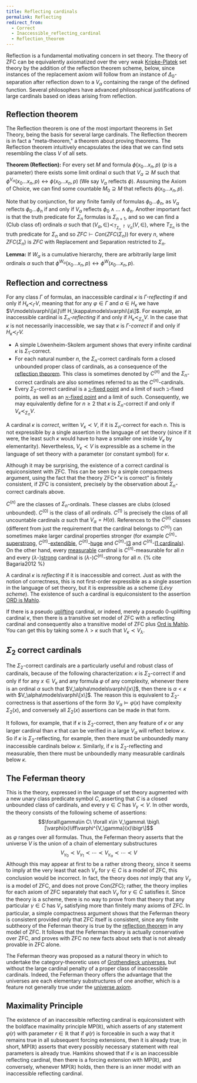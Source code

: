 ```yaml
---
title: Reflecting cardinals
permalink: Reflecting
redirect_from:
  - Correct
  - Inaccessible_reflecting_cardinal
  - Reflection_theorem
---
```



Reflection is a fundamental motivating concern in set theory. The theory
of ZFC can be equivalently axiomatized over the very weak
[Kripke-Platek](Kripke-Platek "Kripke-Platek")
set theory by the addition of the reflection theorem scheme, below,
since instances of the replacement axiom will follow from an instance of
$\Delta_0$-separation after reflection down to a $V_\alpha$
containing the range of the defined function. Several philosophers have
advanced philosophical justifications of large cardinals based on ideas
arising from reflection.


## Reflection theorem

The Reflection theorem is one of the most important theorems in Set
Theory, being the basis for several large cardinals. The Reflection
theorem is in fact a "meta-theorem," a theorem about proving theorems.
The Reflection theorem intuitively encapsulates the idea that we can
find sets resembling the class $V$ of all sets.

**Theorem (Reflection):** For every set $M$ and formula
$\phi(x_0...x_n,p)$ ($p$ is a parameter) there exists some limit
ordinal $\alpha$ such that $V_\alpha\supseteq M$ such that
$\phi^{V_\alpha}(x_0...x_n,p)\leftrightarrow \phi(x_0...x_n,p)$
(We say $V_\alpha$ reflects $\phi$). Assuming the Axiom of Choice, we
can find some countable $M_0\supseteq M$ that reflects
$\phi(x_0...x_n,p)$.

Note that by conjunction, for any finite family of formulas
$\phi_0...\phi_n$, as $V_\alpha$ reflects $\phi_0...\phi_n$ if
and only if $V_\alpha$ reflects $\phi_0\land...\land\phi_n$.
Another important fact is that the truth predicate for $\Sigma_n$
formulas is $\Sigma_{n+1}$, and so we can find a (Club class of)
ordinals $\alpha$ such that
$(V_\alpha,\in)\prec_{ {T_{\Sigma_n}}\restriction{V_\alpha}}
(V,\in)$, where $T_{\Sigma_n}$ is the truth predicate for
$\Sigma_n$ and so $ZFC\vdash Con(ZFC(\Sigma_n))$ for every $n$,
where $ZFC(\Sigma_n)$ is $ZFC$ with Replacement and Separation
restricted to $\Sigma_n$.

**Lemma:** If $W_\alpha$ is a cumulative hierarchy, there are
arbitrarily large limit ordinals $\alpha$ such that
$\phi^{W_\alpha}(x_0...x_n,p)\leftrightarrow
\phi^W(x_0...x_n,p)$.

## Reflection and correctness

For any class $\Gamma$ of formulas, an inaccessible cardinal $\kappa$
is *$\Gamma$-reflecting* if and only if $H_\kappa\prec_\Gamma V$,
meaning that for any $\varphi\in\Gamma$ and $a\in H_\kappa$ we
have $V\models\varphi\[a\]\iff H_\kappa\models\varphi\[a\]$. For
example, an inaccessible cardinal is *$\Sigma_n$-reflecting* if and
only if $H_\kappa\prec_{\Sigma_n} V$. In the case that $\kappa$
is not necessarily inaccessible, we say that $\kappa$ is
*$\Gamma$-correct* if and only if $H_\kappa\prec_\Gamma V$*.*

-   A simple Löwenheim-Skolem argument shows that every infinite
    cardinal $\kappa$ is $\Sigma_1$-correct.
-   For each natural number $n$, the $\Sigma_n$-correct cardinals form
    a closed unbounded proper class of cardinals, as a consequence of
    the
    <a href="Reflection_theorem" class="mw-redirect" title="Reflection theorem">reflection theorem</a>.
    This class is sometimes denoted by $C^{(n)}$ and the
    $\Sigma_n$-correct cardinals are also sometimes referred to as the
    $C^{(n)}$-cardinals.
-   Every $\Sigma_2$-correct cardinal is a
    <a href="Beth_fixed_point" class="mw-redirect" title="Beth fixed point">$\beth$-fixed point</a>
    and a limit of such $\beth$-fixed points, as well as an
    [$\aleph$-fixed
    point](Aleph "Aleph")
    and a limit of such. Consequently, we may equivalently define for
    $n\geq 2$ that $\kappa$ is $\Sigma_n$-correct if and only if
    $V_\kappa\prec_{\Sigma_n} V$.

A cardinal $\kappa$ is *correct*, written $V_\kappa\prec V$, if it
is $\Sigma_n$-correct for each $n$. This is not expressible by a
single assertion in the language of set theory (since if it were, the
least such $\kappa$ would have to have a smaller one inside
$V_\kappa$ by elementarity). Nevertheless, $V_\kappa\prec V$ is
expressible as a scheme in the language of set theory with a parameter
(or constant symbol) for $\kappa$.

Although it may be surprising, the existence of a correct cardinal is
equiconsistent with ZFC. This can be seen by a simple compactness
argument, using the fact that the theory ZFC+"$\kappa$ is correct" is
finitely consistent, if ZFC is consistent, precisely by the observation
about $\Sigma_n$-correct cardinals above.

$C^{(n)}$ are the classes of $\Sigma_n$-ordinals. These classes are
clubs (closed unbounded). $C^{(0)}$ is the class of all ordinals.
$C^{(1)}$ is precisely the class of all uncountable cardinals $α$ such
that $V_α = H(α)$. References to the $C^{(n)}$ classes (different from
just the requirement that the cardinal belongs to $C^{(n)}$) can
sometimes make larger cardinal properties stronger (for example
$C^{(n)}$-[superstrong](Superstrong "Superstrong"),
$C^{(n)}$-[extendible](Extendible "Extendible"),
$C^{(n)}$-[huge](Huge "Huge")
and
$C^{(n)}$-<a href="Rank-into-rank" class="mw-redirect" title="Rank-into-rank">I3</a>
and
$C^{(n)}$-<a href="Rank-into-rank" class="mw-redirect" title="Rank-into-rank">I1 cardinals</a>).
On the other hand, every
[measurable](Measurable "Measurable")
cardinal is $C^{(n)}$-measurable for all $n$ and every
($λ$-)[strong](Strong "Strong")
cardinal is ($λ$-)$C^{(n)}$-strong for all
$n$. {% cite Bagaria2012 %}

A cardinal $\kappa$ is *reflecting* if it is inaccessible and correct.
Just as with the notion of correctness, this is not first-order
expressible as a single assertion in the language of set theory, but it
is expressible as a scheme (*Lévy scheme*). The existence of such a
cardinal is equiconsistent to the assertion [ORD is
Mahlo](ORD_is_Mahlo "ORD is Mahlo").

If there is a pseudo
[uplifting](Uplifting "Uplifting")
cardinal, or indeed, merely a pseudo $0$-uplifting cardinal $\kappa$,
then there is a transitive set model of ZFC with a reflecting cardinal
and consequently also a transitive model of ZFC plus
<a href="Ord_is_Mahlo" class="mw-redirect" title="Ord is Mahlo">Ord is Mahlo</a>.
You can get this by taking some $\lambda\gt\kappa$ such that
$V_\kappa\prec V_\lambda$.

## $\Sigma_2$ correct cardinals

The $\Sigma_2$-correct cardinals are a particularly useful and robust
class of cardinals, because of the following characterization: $\kappa$
is $\Sigma_2$-correct if and only if for any $x\in V_\kappa$ and
any formula $\varphi$ of any complexity, whenever there is an ordinal
$\alpha$ such that $V_\alpha\models\varphi\[x\]$, then there is
$\alpha\lt\kappa$ with $V_\alpha\models\varphi\[x\]$. The reason
this is equivalent to $\Sigma_2$-correctness is that assertions of the
form $\exists \alpha\ V_\alpha\models\varphi(x)$ have complexity
$\Sigma_2(x)$, and conversely all $\Sigma_2(x)$ assertions can be
made in that form.

It follows, for example, that if $\kappa$ is $\Sigma_2$-correct, then
any feature of $\kappa$ or any larger cardinal than $\kappa$ that can
be verified in a large $V_\alpha$ will reflect below $\kappa$. So if
$\kappa$ is $\Sigma_2$-reflecting, for example, then there must be
unboundedly many inaccessible cardinals below $\kappa$. Similarly, if
$\kappa$ is $\Sigma_2$-reflecting and measurable, then there must be
unboundedly many measurable cardinals below $\kappa$.

## The Feferman theory

This is the theory, expressed in the language of set theory augmented
with a new unary class predicate symbol $C$, asserting that $C$ is a
closed unbounded class of cardinals, and every $\gamma\in C$ has
$V_\gamma\prec V$. In other words, the theory consists of the
following scheme of assertions: $$\forall\gamma\in C\ \forall x\in
V_\gamma\ \bigl\[\varphi(x)\iff\varphi^{V_\gamma}(x)\bigr\]$$
as $\varphi$ ranges over all formulas. Thus, the Feferman theory
asserts that the universe $V$ is the union of a chain of elementary
substructures $$V_{\gamma_0}\prec V_{\gamma_1}\prec\cdots\prec
V_{\gamma_\alpha}\prec\cdots \prec V$$ Although this may appear
at first to be a rather strong theory, since it seems to imply at the
very least that each $V_\gamma$ for $\gamma\in C$ is a model of ZFC,
this conclusion would be incorrect. In fact, the theory does *not* imply
that any $V_\gamma$ is a model of ZFC, and does not prove
$\text{Con}(\text{ZFC})$; rather, the theory implies for each axiom of
ZFC separately that each $V_\gamma$ for $\gamma\in C$ satisfies it.
Since the theory is a scheme, there is no way to prove from that theory
that any particular $\gamma\in C$ has $V_\gamma$ satisfying more
than finitely many axioms of ZFC. In particular, a simple compactness
argument shows that the Feferman theory is consistent provided only that
ZFC itself is consistent, since any finite subtheory of the Feferman
theory is true by the
<a href="Reflection_theorem" class="mw-redirect" title="Reflection theorem">reflection theorem</a>
in any model of ZFC. It follows that the Feferman theory is actually
conservative over ZFC, and proves with ZFC no new facts about sets that
is not already provable in ZFC alone.

The Feferman theory was proposed as a natural theory in which to
undertake the category-theoretic uses of
<a href="Grothendieck_universe" class="mw-redirect" title="Grothendieck universe">Grothendieck universes</a>,
but without the large cardinal penalty of a proper class of inaccessible
cardinals. Indeed, the Feferman theory offers the advantage that the
universes are each elementary substructures of one another, which is a
feature not generally true under the
<a href="Universe_axiom" class="mw-redirect" title="Universe axiom">universe axiom</a>.

## Maximality Principle

The existence of an inaccessible reflecting cardinal is equiconsistent
with the boldface maximality principle $\text{MP}(\mathbb{R})$, which
asserts of any statement $\varphi(r)$ with parameter $r\in\mathbb{R}$
that if $\varphi(r)$ is forceable in such a way that it remains true in
all subsequent forcing extensions, then it is already true; in short,
$\text{MP}(\mathbb{R})$ asserts that every possibly necessary
statement with real parameters is already true. Hamkins showed that if
$\kappa$ is an inaccessible reflecting cardinal, then there is a
forcing extension with $\text{MP}(\mathbb{R})$, and conversely,
whenever $\text{MP}(\mathbb{R})$ holds, then there is an inner model
with an inaccessible reflecting cardinal.
